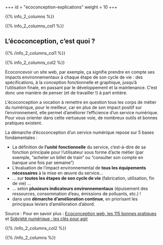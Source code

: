 +++
id = "ecoconception-explications"
weight = 10
+++

{{% info_2_columns %}}

{{% info_2_columns_col1 %}}

## L’éco&shy;conception, c’est quoi ?

{{% /info_2_columns_col1 %}}

{{% info_2_columns_col2 %}}

Ecoconcevoir un site web, par exemple, ça signifie prendre en compte ses impacts environnementaux à chaque étape de son
cycle de vie : des spécifications, à la conception fonctionnelle et graphique, jusqu’à l’utilisation finale, en passant
par le développement et la maintenance. C’est donc une manière de penser (et de travailler !) à part entière.

L’éco&shy;conception a vocation à remettre en question tous les corps de métier du numérique, pour le meilleur, car en
plus de son impact positif sur l’environnement, elle permet d’améliorer l’efficience d’un service numérique. Pour vous
orienter dans cette vertueuse voie, de nombreux outils et bonnes pratiques existent.

La démarche d’éco&shy;conception d’un service numérique repose sur 5 bases fondamentales :

- La définition de **l’unité fonctionnelle** du service, c’est-à-dire de sa fonction principale pour l’utilisateur sous
  forme d’acte métier (par exemple, “acheter un billet de train” ou “consulter son compte en banque une fois par
  semaine”)
- L’évaluation de l’impact environnemental de **tous les équipements nécessaires** à la mise en œuvre du service…
- … sur **toutes les étapes de son cycle de vie** (fabrication, utilisation, fin de vie) …
- … selon **plusieurs indicateurs environnementaux** (épuisement des ressources, consommation d’eau, émissions de
  polluants, etc.) !
- dans une **démarche d’amélioration continue**, en priorisant les principaux leviers d’amélioration d’abord.

Source : Pour en savoir plus : [Ecoconception web, les 115 bonnes pratiques](https://ecoconceptionweb.com/) et
[Sobriété numérique : les clés pour agir](https://www.greenit.fr/2019/09/10/sobriete-numerique-les-cles-pour-agir/)

{{% /info_2_columns_col2 %}}

{{% /info_2_columns %}}
